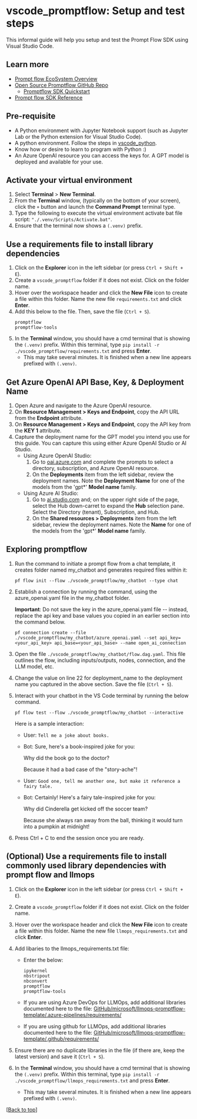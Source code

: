 # vscode_promptflow: Setup and test steps

This informal guide will help you setup and test the Prompt Flow SDK using Visual Studio Code.

## Learn more
- [Prompt flow EcoSystem Overview](https://learn.microsoft.com/en-us/azure/machine-learning/prompt-flow/community-ecosystem?view=azureml-api-2#prompt-flow-sdkcli)
- [Open Source Promptflow GitHub Repo](https://github.com/microsoft/promptflow)
    - [Promptflow SDK Quickstart](https://github.com/microsoft/promptflow/blob/main/docs/how-to-guides/quick-start.md)
- [Prompt flow SDK Reference](https://microsoft.github.io/promptflow/reference/index.html)


## Pre-requisite

- A Python environment with Jupyter Notebook support (such as Jupyter Lab or the Python extension for Visual Studio Code).
- A python environment. Follow the steps in [vscode_python](../vscode_python/vscode_python_README.md).
- Know how or desire to learn to program with Python :)
- An Azure OpenAI resource you can access the keys for. A GPT model is deployed and available for your use.

## Activate your virtual environment

1. Select **Terminal** > **New Terminal**.
1. From the **Terminal** window, (typically on the bottom of your screen), click the `+` button and launch the **Command Prompt** terminal type.
1. Type the following to execute the virtual environment activate bat file script: `"./.venv/Scripts/Activate.bat"`.
1. Ensure that the terminal now shows a `(.venv)` prefix. 

## Use a requirements file to install library dependencies

1. Click on the **Explorer** icon in the left sidebar (or press ```Ctrl + Shift + E```). 
1. Create a ```vscode_promptflow``` folder if it does not exist. Click on the folder name.
1. Hover over the workspace header and click the **New File** icon to create a file within this folder. Name the new file `requirements.txt` and click **Enter**.
1. Add this below to the file. Then, save the file (`Ctrl + S`).
    ```
    promptflow
    promptflow-tools
    ```
1. In the **Terminal** window, you should have a cmd terminal that is showing the `(.venv)` prefix. Within this terminal, type `pip install -r ./vscode_promptflow/requirements.txt` and press **Enter**.
    - This may take several minutes. It is finished when a new line appears prefixed with `(.venv)`.

## Get Azure OpenAI API Base, Key, & Deployment Name

1. Open Azure and navigate to the Azure OpenAI resource.
1. On **Resource Management > Keys and Endpoint**, copy the API URL from the **Endpoint** attribute. 
1. On **Resource Management > Keys and Endpoint**, copy the API key from the **KEY 1** attribute. 
1. Capture the deployment name for the GPT model you intend you use for this guide. You can capture this using either Azure OpenAI Studio or AI Studio.
    - Using Azure OpenAI Studio: 
        1. Go to [oai.azure.com](oai.azure.com) and complete the prompts to select a directory, subscription, and Azure OpenAI resource.
        1. On the **Deployments** item from the left sidebar, review the deployment names. Note the **Deployment Name** for one of the models from the 'gpt*' **Model name** family.
    - Using Azure AI Studio: 
        1. Go to [ai.studio.com](ai.studio.com) and; on the upper right side of the page, select the Hub down-carret to expand the **Hub** selection pane. Select the Directory (tenant), Subscription, and Hub.
        1. On the **Shared resources > Deployments** item from the left sidebar, review the deployment names. Note the **Name** for one of the models from the 'gpt*' **Model name** family.

## Exploring promptflow

1. Run the command to initiate a prompt flow from a chat template, it creates folder named my_chatbot and generates required files within it:
    ```
    pf flow init --flow ./vscode_promptflow/my_chatbot --type chat
    ```
1. Establish a connection by running the command, using the azure_openai.yaml file in the my_chatbot folder. 
    
    **Important**: Do not save the key in the azure_openai.yaml file -- instead, replace the api key and base values you copied in an earlier section into the command below.
    
    ```
    pf connection create --file ./vscode_promptflow/my_chatbot/azure_openai.yaml --set api_key=<your_api_key> api_base=<your_api_base> --name open_ai_connection
    ```

1. Open the file ```./vscode_promptflow/my_chatbot/flow.dag.yaml```. This file outlines the flow, including inputs/outputs, nodes, connection, and the LLM model, etc.
1. Change the value on line 22 for deployment_name to the deployment name you captured in the above section. Save the file (```Ctrl + S```).
1. Interact with your chatbot in the VS Code terminal by running the below command.
    ```
    pf flow test --flow ./vscode_promptflow/my_chatbot --interactive
    ```
    Here is a sample interaction: 
    - User: ```Tell me a joke about books.```
    - Bot: Sure, here's a book-inspired joke for you:
    
        Why did the book go to the doctor?
        
        Because it had a bad case of the "story-ache"!
    - User: ```Good one, tell me another one, but make it reference a fairy tale.```
    - Bot: Certainly! Here's a fairy tale-inspired joke for you:

        Why did Cinderella get kicked off the soccer team?

        Because she always ran away from the ball, thinking it would turn into a pumpkin at midnight!
1. Press Ctrl + C to end the session once you are ready.

## (Optional) Use a requirements file to install commonly used library dependencies with prompt flow and llmops

1. Click on the **Explorer** icon in the left sidebar (or press ```Ctrl + Shift + E```). 
1. Create a ```vscode_promptflow``` folder if it does not exist. Click on the folder name.
1. Hover over the workspace header and click the **New File** icon to create a file within this folder. Name the new file `llmops_requirements.txt` and click **Enter**.
1. Add libaries to the llmops_requirements.txt file:
    - Enter the below:
        ```
        ipykernel
        nbstripout
        nbconvert
        promptflow
        promptflow-tools
        ```
    - If you are using Azure DevOps for LLMOps, add additional libraries documented here to the file: [GitHub/microsoft/llmops-promptflow-template/.azure-pipelines/requirements/](https://github.com/microsoft/llmops-promptflow-template/tree/main/.azure-pipelines/requirements)

    - If you are using github for LLMOps, add additional libraries documented here to the file: [GitHub/microsoft/llmops-promptflow-template/.github/requirements/](https://github.com/microsoft/llmops-promptflow-template/tree/main/.github/requirements)

1. Ensure there are no duplicate libraries in the file (if there are, keep the latest version) and save it (`Ctrl + S`).
1. In the **Terminal** window, you should have a cmd terminal that is showing the `(.venv)` prefix. Within this terminal, type `pip install -r ./vscode_promptflow/llmops_requirements.txt` and press **Enter**.
    - This may take several minutes. It is finished when a new line appears prefixed with `(.venv)`.

[[Back to top](#vscode_git-setup-and-test-steps)]




